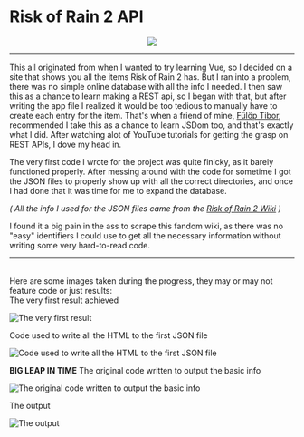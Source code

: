 # **Risk of Rain 2 API**

<p align="center">
    <a href="https://wakatime.com/badge/user/62fa37e7-7294-4c8f-91bc-7b49c9c136cb/project/7d57186a-bd1d-450f-8cc3-6e6ca5ffaa47" alt="Time spent on project (Wakatime)"> <img src="https://wakatime.com/badge/user/62fa37e7-7294-4c8f-91bc-7b49c9c136cb/project/7d57186a-bd1d-450f-8cc3-6e6ca5ffaa47.svg"/> </a>
</p>

---

This all originated from when I wanted to try learning Vue, so I decided on a site that shows you all the items Risk of Rain 2 has. But I ran into a problem, there was no simple online database with all the info I needed.
I then saw this as a chance to learn making a REST api, so I began with that, but after writing the app file I realized it would be too tedious to manually have to create each entry for the item. That's when a friend of mine, [Fülöp Tibor](https://github.com/TibixDev), recommended I take this as a chance to learn JSDom too, and that's exactly what I did. After watching alot of YouTube tutorials for getting the grasp on REST APIs, I dove my head in. 

The very first code I wrote for the project was quite finicky, as it barely functioned properly. After messing around with the code for sometime I got the JSON files to properly show up with all the correct directories, and once I had done that it was time for me to expand the database.

*( All the info I used for the JSON files came from the [Risk of Rain 2 Wiki](https://riskofrain2.fandom.com/wiki/Risk_of_Rain_2_Wiki) )*

I found it a big pain in the ass to scrape this fandom wiki, as there was no "easy" identifiers I could use to get all the necessary information without writing some very hard-to-read code.

---
<br>
Here are some images taken during the progress, they may or may not feature code or just results:

<br>
The very first result achieved

![The very first result](https://i.imgur.com/Iwm77Sn.png)
<br>

Code used to write all the HTML to the first JSON file

![Code used to write all the HTML to the first JSON file](https://i.imgur.com/SUCUSPO.png)
<br>

**BIG LEAP IN TIME** The original code written to output the basic info

![The original code written to output the basic info](https://i.imgur.com/vr4gPi9.png)
<br>

The output

![The output](https://i.imgur.com/AdLeTcX.png)